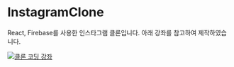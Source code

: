 # InstagramClone
React, Firebase를 사용한 인스타그램 클론입니다. 아래 강좌를 참고하여 제작하였습니다.

[![ 클론 코딩 강좌](https://img.youtube.com/vi/f7T48W0cwXM/maxresdefault.jpg)](https://www.youtube.com/watch?v=f7T48W0cwXM)
